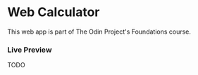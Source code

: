 # Web Calculator
This web app is part of The Odin Project's Foundations course. 

### Live Preview 
TODO